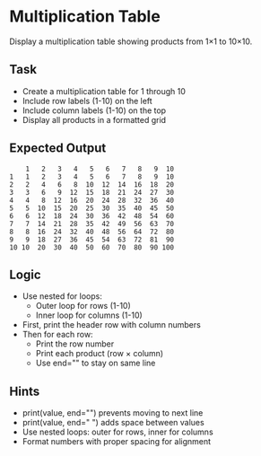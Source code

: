 # Multiplication Table

Display a multiplication table showing products from 1×1 to 10×10.

## Task
- Create a multiplication table for 1 through 10
- Include row labels (1-10) on the left
- Include column labels (1-10) on the top
- Display all products in a formatted grid

## Expected Output
```
    1   2   3   4   5   6   7   8   9  10
1   1   2   3   4   5   6   7   8   9  10
2   2   4   6   8  10  12  14  16  18  20
3   3   6   9  12  15  18  21  24  27  30
4   4   8  12  16  20  24  28  32  36  40
5   5  10  15  20  25  30  35  40  45  50
6   6  12  18  24  30  36  42  48  54  60
7   7  14  21  28  35  42  49  56  63  70
8   8  16  24  32  40  48  56  64  72  80
9   9  18  27  36  45  54  63  72  81  90
10 10  20  30  40  50  60  70  80  90 100
```

## Logic
- Use nested for loops:
  - Outer loop for rows (1-10)
  - Inner loop for columns (1-10)
- First, print the header row with column numbers
- Then for each row:
  - Print the row number
  - Print each product (row × column)
  - Use end="" to stay on same line

## Hints
- print(value, end="") prevents moving to next line
- print(value, end=" ") adds space between values
- Use nested loops: outer for rows, inner for columns
- Format numbers with proper spacing for alignment
